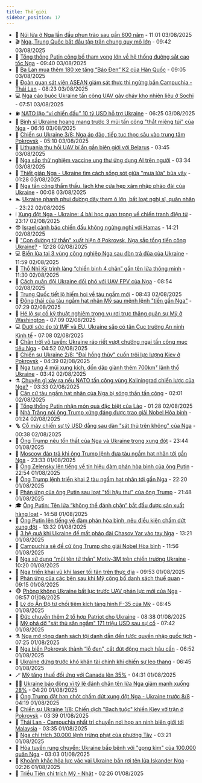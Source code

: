 ```yaml
---
title: Thế giới
sidebar_position: 17
---
```


<!-- dantri-the-gioi:START -->
- 🌋 [Núi lửa ở Nga lần đầu phun trào sau gần 600 năm](https://dantri.com.vn/the-gioi/nui-lua-o-nga-lan-dau-phun-trao-sau-gan-600-nam-20250803164925886.htm) - 11:01 03/08/2025
- 🎬 [Nga, Trung Quốc bắt đầu tập trận chung quy mô lớn](https://dantri.com.vn/the-gioi/nga-trung-quoc-bat-dau-tap-tran-chung-quy-mo-lon-20250803162830078.htm) - 09:42 03/08/2025
- 🧰 [Tổng thống Putin công bố tham vọng lớn về hệ thống đường sắt cao tốc Nga](https://dantri.com.vn/the-gioi/tong-thong-putin-cong-bo-tham-vong-lon-ve-he-thong-duong-sat-cao-toc-nga-20250803161150820.htm) - 09:40 03/08/2025
- 🌋 [Ba Lan mua thêm 180 xe tăng “Báo Đen” K2 của Hàn Quốc](https://dantri.com.vn/the-gioi/ba-lan-mua-them-180-xe-tang-bao-den-k2-cua-han-quoc-20250803160405757.htm) - 09:05 03/08/2025
- 🗽 [Đoàn quan sát viên ASEAN giám sát thực thi ngừng bắn Campuchia - Thái Lan](https://dantri.com.vn/the-gioi/doan-quan-sat-vien-asean-giam-sat-thuc-thi-ngung-ban-campuchia-thai-lan-20250803132818733.htm) - 08:23 03/08/2025
- 💻 [Nga cáo buộc Ukraine tấn công UAV gây cháy kho nhiên liệu ở Sochi](https://dantri.com.vn/the-gioi/nga-cao-buoc-ukraine-tan-cong-uav-gay-chay-kho-nhien-lieu-o-sochi-20250803135319505.htm) - 07:51 03/08/2025
- ⛽️ [NATO lập “ví chiến đấu” 10 tỷ USD hỗ trợ Ukraine](https://dantri.com.vn/the-gioi/nato-lap-vi-chien-dau-10-ty-usd-ho-tro-ukraine-20250803132526439.htm) - 06:25 03/08/2025
- 🤩 [Binh sĩ Ukraine hoang mang trước 3 mũi tấn công &quot;thắt miệng túi&quot; của Nga](https://dantri.com.vn/the-gioi/binh-si-ukraine-hoang-mang-truoc-3-mui-tan-cong-that-mieng-tui-cua-nga-20250803114957466.htm) - 06:16 03/08/2025
- 🧐 [Chiến sự Ukraine 3/8: Nga áp đảo, tiếp tục thọc sâu vào trung tâm Pokrovsk](https://dantri.com.vn/the-gioi/chien-su-ukraine-38-nga-ap-dao-tiep-tuc-thoc-sau-vao-trung-tam-pokrovsk-20250803114809938.htm) - 05:10 03/08/2025
- 🎊 [Lithuania thu hồi UAV bí ẩn gần biên giới với Belarus](https://dantri.com.vn/the-gioi/lithuania-thu-hoi-uav-bi-an-gan-bien-gioi-voi-belarus-20250803101650100.htm) - 03:45 03/08/2025
- 📝 [Nga sắp thử nghiệm vaccine ung thư ứng dụng AI trên người](https://dantri.com.vn/the-gioi/nga-sap-thu-nghiem-vaccine-ung-thu-ung-dung-ai-tren-nguoi-20250803095336040.htm) - 03:34 03/08/2025
- 🤡 [Thiết giáp Nga - Ukraine tìm cách sống sót giữa &quot;mưa lửa&quot; bủa vây](https://dantri.com.vn/the-gioi/thiet-giap-nga-ukraine-tim-cach-song-sot-giua-mua-lua-bua-vay-20250803082301759.htm) - 01:28 03/08/2025
- 🥷 [Nga tấn công thẩm thấu, lách khe cửa hẹp xâm nhập pháo đài của Ukraine](https://dantri.com.vn/the-gioi/nga-tan-cong-tham-thau-lach-khe-cua-hep-xam-nhap-phao-dai-cua-ukraine-20250803065718619.htm) - 00:08 03/08/2025
- 🏊 [Ukraine phanh phui đường dây tham ô lớn, bắt loạt nghị sĩ, quân nhân](https://dantri.com.vn/the-gioi/ukraine-phanh-phui-duong-day-tham-o-lon-bat-loat-nghi-si-quan-nhan-20250803062122660.htm) - 23:22 02/08/2025
- 🕯 [Xung đột Nga - Ukraine: 4 bài học quan trọng về chiến tranh điện tử](https://dantri.com.vn/the-gioi/xung-dot-nga-ukraine-4-bai-hoc-quan-trong-ve-chien-tranh-dien-tu-20250803061436111.htm) - 23:17 02/08/2025
- 😎 [Israel cảnh báo chiến đấu không ngừng nghỉ với Hamas](https://dantri.com.vn/the-gioi/israel-canh-bao-chien-dau-khong-ngung-nghi-voi-hamas-20250802211011431.htm) - 14:21 02/08/2025
- 🌈 [&quot;Con đường tử thần&quot; xuất hiện ở Pokrovsk, Nga sắp tổng tiến công Ukraine?](https://dantri.com.vn/the-gioi/con-duong-tu-than-xuat-hien-o-pokrovsk-nga-sap-tong-tien-cong-ukraine-20250802191243897.htm) - 12:28 02/08/2025
- 💻 [Biển lửa tại 3 vùng công nghiệp Nga sau đòn trả đũa của Ukraine](https://dantri.com.vn/the-gioi/bien-lua-tai-3-vung-cong-nghiep-nga-sau-don-tra-dua-cua-ukraine-20250802183624606.htm) - 11:59 02/08/2025
- 🤖 [Thổ Nhĩ Kỳ trình làng “chiến binh 4 chân” gắn tên lửa thông minh](https://dantri.com.vn/the-gioi/tho-nhi-ky-trinh-lang-chien-binh-4-chan-gan-ten-lua-thong-minh-20250802182951843.htm) - 11:30 02/08/2025
- 🦏 [Cách quân đội Ukraine đối phó với UAV FPV của Nga](https://dantri.com.vn/the-gioi/cach-quan-doi-ukraine-doi-pho-voi-uav-fpv-cua-nga-20250802155246414.htm) - 08:54 02/08/2025
- 🌁 [Trung Quốc tiết lộ hiếm hoi về tàu ngầm mới](https://dantri.com.vn/the-gioi/trung-quoc-tiet-lo-hiem-hoi-ve-tau-ngam-moi-20250802152331509.htm) - 08:43 02/08/2025
- 🐘 [Động thái của tàu ngầm hạt nhân Mỹ sau mệnh lệnh &quot;tiến gần Nga&quot;](https://dantri.com.vn/the-gioi/dong-thai-cua-tau-ngam-hat-nhan-my-sau-menh-lenh-tien-gan-nga-20250802140954205.htm) - 07:29 02/08/2025
- 🥷 [Hé lộ sự cố kỹ thuật nghiêm trọng vụ rơi trực thăng quân sự Mỹ ở Washington](https://dantri.com.vn/the-gioi/he-lo-su-co-ky-thuat-nghiem-trong-vu-roi-truc-thang-quan-su-my-o-washington-20250802133325618.htm) - 07:09 02/08/2025
- 💻 [Dưới sức ép từ IMF và EU, Ukraine sắp có tân Cục trưởng An ninh Kinh tế](https://dantri.com.vn/the-gioi/duoi-suc-ep-tu-imf-va-eu-ukraine-sap-co-tan-cuc-truong-an-ninh-kinh-te-20250802132536059.htm) - 07:08 02/08/2025
- 🎡 [Chân trời vô tuyến: Ukraine ráo riết vượt chướng ngại tấn công mục tiêu Nga](https://dantri.com.vn/the-gioi/chan-troi-vo-tuyen-ukraine-rao-riet-vuot-chuong-ngai-tan-cong-muc-tieu-nga-20250802114650123.htm) - 04:52 02/08/2025
- 🧰 [Chiến sự Ukraine 2/8: &quot;Đại hồng thủy&quot; cuốn trôi lực lượng Kiev ở Pokrovsk](https://dantri.com.vn/the-gioi/chien-su-ukraine-28-dai-hong-thuy-cuon-troi-luc-luong-kiev-o-pokrovsk-20250802111003456.htm) - 04:39 02/08/2025
- 🥸 [Nga tung 4 mũi xung kích, dồn dập giành thêm 700km² lãnh thổ Ukraine](https://dantri.com.vn/the-gioi/nga-tung-4-mui-xung-kich-don-dap-gianh-them-700km-lanh-tho-ukraine-20250802103138200.htm) - 03:42 02/08/2025
- ⚗️ [Chuyện gì xảy ra nếu NATO tấn công vùng Kaliningrad chiến lược của Nga?](https://dantri.com.vn/the-gioi/chuyen-gi-xay-ra-neu-nato-tan-cong-vung-kaliningrad-chien-luoc-cua-nga-20250802102003966.htm) - 03:33 02/08/2025
- 🌮 [Căn cứ tàu ngầm hạt nhân của Nga bị sóng thần tấn công](https://dantri.com.vn/the-gioi/can-cu-tau-ngam-hat-nhan-cua-nga-bi-song-than-tan-cong-20250802083832026.htm) - 02:01 02/08/2025
- 🎃 [Tổng thống Putin nhận món quà đặc biệt của Lào](https://dantri.com.vn/the-gioi/tong-thong-putin-nhan-mon-qua-dac-biet-cua-lao-20250802082157344.htm) - 01:28 02/08/2025
- 💫 [Nhà Trắng nói ông Trump xứng đáng được trao giải Nobel Hòa bình](https://dantri.com.vn/the-gioi/nha-trang-noi-ong-trump-xung-dang-duoc-trao-giai-nobel-hoa-binh-20250802075837153.htm) - 01:24 02/08/2025
- 🪜 [Cỗ máy chiến sự tỷ USD đằng sau dàn &quot;sát thủ trên không&quot; của Nga](https://dantri.com.vn/the-gioi/co-may-chien-su-ty-usd-dang-sau-dan-sat-thu-tren-khong-cua-nga-20250802073325223.htm) - 00:38 02/08/2025
- 🌋 [Ông Trump nêu tổn thất của Nga và Ukraine trong xung đột](https://dantri.com.vn/the-gioi/ong-trump-neu-ton-that-cua-nga-va-ukraine-trong-xung-dot-20250802063003586.htm) - 23:44 01/08/2025
- 🦏 [Moscow đáp trả khi ông Trump lệnh đưa tàu ngầm hạt nhân tới gần Nga](https://dantri.com.vn/the-gioi/moscow-dap-tra-khi-ong-trump-lenh-dua-tau-ngam-hat-nhan-toi-gan-nga-20250802060904804.htm) - 23:33 01/08/2025
- 👀 [Ông Zelensky lên tiếng về tín hiệu đàm phán hòa bình của ông Putin](https://dantri.com.vn/the-gioi/ong-zelensky-len-tieng-ve-tin-hieu-dam-phan-hoa-binh-cua-ong-putin-20250802053953530.htm) - 22:54 01/08/2025
- 🧰 [Ông Trump lệnh triển khai 2 tàu ngầm hạt nhân tới gần Nga](https://dantri.com.vn/the-gioi/ong-trump-lenh-trien-khai-2-tau-ngam-hat-nhan-toi-gan-nga-20250802051342180.htm) - 22:20 01/08/2025
- 🚀 [Phản ứng của ông Putin sau loạt &quot;tối hậu thư&quot; của ông Trump](https://dantri.com.vn/the-gioi/phan-ung-cua-ong-putin-sau-loat-toi-hau-thu-cua-ong-trump-20250802000032992.htm) - 21:48 01/08/2025
- 🎓 [Ông Putin: Tên lửa “không thể đánh chặn” bắt đầu được sản xuất hàng loạt](https://dantri.com.vn/the-gioi/ong-putin-ten-lua-khong-the-danh-chan-bat-dau-duoc-san-xuat-hang-loat-20250801211618196.htm) - 14:58 01/08/2025
- 🥸 [Ông Putin lên tiếng về đàm phán hòa bình, nêu điều kiện chấm dứt xung đột](https://dantri.com.vn/the-gioi/ong-putin-len-tieng-ve-dam-phan-hoa-binh-neu-dieu-kien-cham-dut-xung-dot-20250801200139207.htm) - 13:32 01/08/2025
- 🦅 [3 hệ quả khi Ukraine để mất pháo đài Chasov Yar vào tay Nga](https://dantri.com.vn/the-gioi/3-he-qua-khi-ukraine-de-mat-phao-dai-chasov-yar-vao-tay-nga-20250801172412033.htm) - 13:21 01/08/2025
- 🤭 [Campuchia sẽ đề cử ông Trump cho giải Nobel Hòa bình](https://dantri.com.vn/the-gioi/campuchia-se-de-cu-ong-trump-cho-giai-nobel-hoa-binh-20250801180615036.htm) - 11:56 01/08/2025
- 🤖 [Nga sử dụng “mũi tên tử thần” Motiv-3M trên chiến trường Ukraine](https://dantri.com.vn/the-gioi/nga-su-dung-mui-ten-tu-than-motiv-3m-tren-chien-truong-ukraine-20250801164526294.htm) - 10:20 01/08/2025
- 🐲 [Nga triển khai vũ khí laser tối tân trên thực địa](https://dantri.com.vn/the-gioi/nga-trien-khai-vu-khi-laser-toi-tan-tren-thuc-dia-20250801165257306.htm) - 09:53 01/08/2025
- 🫣 [Phản ứng của các bên sau khi Mỹ công bố danh sách thuế quan](https://dantri.com.vn/the-gioi/phan-ung-cua-cac-ben-sau-khi-my-cong-bo-danh-sach-thue-quan-20250801160459779.htm) - 09:15 01/08/2025
- 🐵 [Phòng không Ukraine bất lực trước UAV phản lực mới của Nga](https://dantri.com.vn/the-gioi/phong-khong-ukraine-bat-luc-truoc-uav-phan-luc-moi-cua-nga-20250801155706229.htm) - 08:57 01/08/2025
- 🫶 [Lý do Ấn Độ từ chối tiêm kích tàng hình F-35 của Mỹ](https://dantri.com.vn/the-gioi/ly-do-an-do-tu-choi-tiem-kich-tang-hinh-f-35-cua-my-20250801114136745.htm) - 08:45 01/08/2025
- 💃 [Đức chuyển thêm 2 tổ hợp Patriot cho Ukraine](https://dantri.com.vn/the-gioi/duc-chuyen-them-2-to-hop-patriot-cho-ukraine-20250801153132378.htm) - 08:38 01/08/2025
- 💫 [Mỹ phá dỡ &quot;sát thủ săn ngầm&quot; 171 triệu USD sau sự cố](https://dantri.com.vn/the-gioi/my-pha-do-sat-thu-san-ngam-171-trieu-usd-sau-su-co-20250801142200111.htm) - 07:42 01/08/2025
- ⚗️ [Nga mở rộng danh sách tội danh dẫn đến tước quyền nhập quốc tịch](https://dantri.com.vn/the-gioi/nga-mo-rong-danh-sach-toi-danh-dan-den-tuoc-quyen-nhap-quoc-tich-20250801141306221.htm) - 07:25 01/08/2025
- 🥷 [Nga biến Pokrovsk thành “lỗ đen”, cắt đứt động mạch hậu cần](https://dantri.com.vn/the-gioi/nga-bien-pokrovsk-thanh-lo-den-cat-dut-dong-mach-hau-can-20250731151013618.htm) - 06:52 01/08/2025
- 🥸 [Ukraine đứng trước khó khăn tài chính khi chiến sự leo thang](https://dantri.com.vn/the-gioi/ukraine-dung-truoc-kho-khan-tai-chinh-khi-chien-su-leo-thang-20250801105950303.htm) - 06:45 01/08/2025
- 🪄 [Mỹ tăng thuế đối ứng với Canada lên 35%](https://dantri.com.vn/the-gioi/my-tang-thue-doi-ung-voi-canada-len-35-20250801112215995.htm) - 04:31 01/08/2025
- 🧑‍💻 [Ukraine báo động vì tỷ lệ đánh chặn tên lửa Nga giảm mạnh xuống 28%](https://dantri.com.vn/the-gioi/ukraine-bao-dong-vi-ty-le-danh-chan-ten-lua-nga-giam-manh-xuong-28-20250801111906468.htm) - 04:20 01/08/2025
- 🤭 [Ông Trump đặt hạn chót chấm dứt xung đột Nga - Ukraine trước 8/8](https://dantri.com.vn/the-gioi/ong-trump-dat-han-chot-cham-dut-xung-dot-nga-ukraine-truoc-88-20250801110658819.htm) - 04:19 01/08/2025
- 🗽 [Chiến sự Ukraine 1/8: Chiến dịch &quot;Bạch tuộc&quot; khiến Kiev vỡ trận ở Pokrovsk](https://dantri.com.vn/the-gioi/chien-su-ukraine-18-chien-dich-bach-tuoc-khien-kiev-vo-tran-o-pokrovsk-20250801101634622.htm) - 03:39 01/08/2025
- 🤖 [Thái Lan - Campuchia nhất trí chuyển nơi họp an ninh biên giới tới Malaysia](https://dantri.com.vn/the-gioi/thai-lan-campuchia-nhat-tri-chuyen-noi-hop-an-ninh-bien-gioi-toi-malaysia-20250801100901153.htm) - 03:35 01/08/2025
- 🌈 [Nga chỉ trích 30.000 lệnh trừng phạt của phương Tây](https://dantri.com.vn/the-gioi/nga-chi-trich-30000-lenh-trung-phat-cua-phuong-tay-20250801094127291.htm) - 03:21 01/08/2025
- 🤩 [Hỏa tuyến rung chuyển: Ukraine bấp bênh với &quot;gọng kìm&quot; của 100.000 quân Nga](https://dantri.com.vn/the-gioi/hoa-tuyen-rung-chuyen-ukraine-bap-benh-voi-gong-kim-cua-100000-quan-nga-20250801095258079.htm) - 03:03 01/08/2025
- 🤗 [Khoảnh khắc hỏa lực vác vai Ukraine bắn rơi tên lửa Iskander Nga](https://dantri.com.vn/the-gioi/khoanh-khac-hoa-luc-vac-vai-ukraine-ban-roi-ten-lua-iskander-nga-20250801092201115.htm) - 02:26 01/08/2025
- 🙉 [Triều Tiên chỉ trích Mỹ - Nhật](https://dantri.com.vn/the-gioi/trieu-tien-chi-trich-my-nhat-20250801074642276.htm) - 02:26 01/08/2025<!-- dantri-the-gioi:END -->

